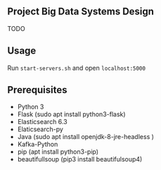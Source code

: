 ## Project Big Data Systems Design
TODO
## Usage
Run `start-servers.sh` and open `localhost:5000`
## Prerequisites
- Python 3
- Flask (sudo apt install python3-flask)
- Elasticsearch 6.3
- Elaticsearch-py
- Java (sudo apt install openjdk-8-jre-headless )
- Kafka-Python
- pip (apt install python3-pip)
- beautifullsoup (pip3 install beautifulsoup4)